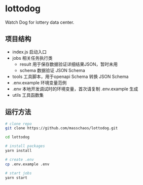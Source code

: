 # lottodog
Watch Dog for lottery data center.

## 项目结构

* index.js 启动入口
* jobs 相关任务执行类
  * result 用于保存数据验证详细结果JSON，暂时未用
  * schema 数据验证 JSON Schema
* tools 工具脚本，用于openapi Schema 转换 JSON Schema 
* .env.example 环境变量范例
* .env 本地开发调试时的环境变量，首次请复制 .env.example 生成
* utils 工具函数集

## 运行方法

```bash
# clone repo
git clone https://github.com/masschaos/lottodog.git

cd lottodog

# install packages
yarn install

# create .env
cp .env.example .env

# start jobs
yarn start

```
